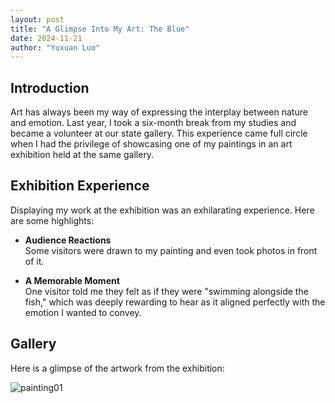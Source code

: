 ```yaml
---
layout: post
title: "A Glimpse Into My Art: The Blue"
date: 2024-11-21
author: "Yuxuan Luo"
---
```


## Introduction
Art has always been my way of expressing the interplay between nature and emotion. Last year, I took a six-month break from my studies and became a volunteer at our state gallery. This experience came full circle when I had the privilege of showcasing one of my paintings in an art exhibition held at the same gallery.

## Exhibition Experience
Displaying my work at the exhibition was an exhilarating experience. Here are some highlights:

- **Audience Reactions**  
   Some visitors were drawn to my painting and even took photos in front of it.

- **A Memorable Moment**  
   One visitor told me they felt as if they were "swimming alongside the fish," which was deeply rewarding to hear as it aligned perfectly with the emotion I wanted to convey.

## Gallery
Here is a glimpse of the artwork from the exhibition:

![painting01](../image/painting01.jpg)  

